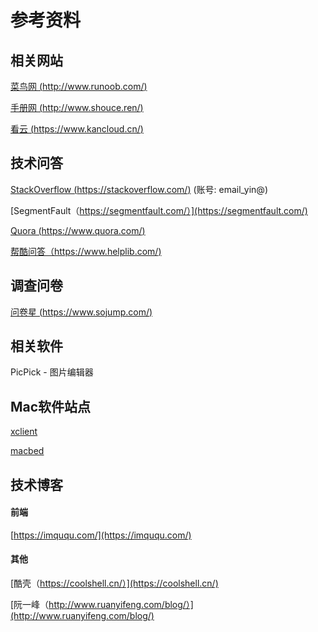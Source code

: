 # 参考资料

## 相关网站

[菜鸟网 (http://www.runoob.com/)](http://www.runoob.com/)

[手册网 (http://www.shouce.ren/)](http://www.shouce.ren/)

[看云 (https://www.kancloud.cn/)](https://www.kancloud.cn/)


## 技术问答

[StackOverflow (https://stackoverflow.com/)](https://stackoverflow.com/) (账号: email_yin@)

[SegmentFault（https://segmentfault.com/）](https://segmentfault.com/)

[Quora (https://www.quora.com/)](https://www.quora.com/)

[帮酷问答（https://www.helplib.com/)](https://www.helplib.com/)


## 调查问卷

[问卷星 (https://www.sojump.com/)](https://www.sojump.com/)


## 相关软件

PicPick - 图片编辑器


## Mac软件站点

[xclient](http://xclient.info/)

[macbed](http://www.macbed.com/)


## 技术博客

#### 前端

[https://imququ.com/](https://imququ.com/)


#### 其他

[酷壳（https://coolshell.cn/）](https://coolshell.cn/)

[阮一峰（http://www.ruanyifeng.com/blog/）](http://www.ruanyifeng.com/blog/)

